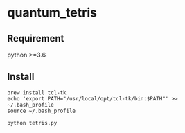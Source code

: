 # quantum_tetris

## Requirement
python >=3.6

## Install
```
brew install tcl-tk
echo 'export PATH="/usr/local/opt/tcl-tk/bin:$PATH"' >> ~/.bash_profile
source ~/.bash_profile

python tetris.py
```
